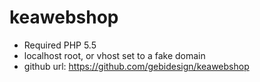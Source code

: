 keawebshop
==========
- Required PHP 5.5  
- localhost root, or vhost set to a fake domain  
- github url: https://github.com/gebidesign/keawebshop  